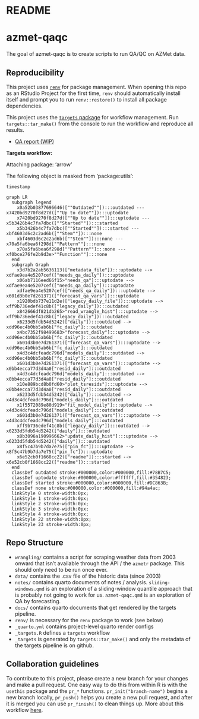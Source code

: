 README
================

<!-- README.md is generated from README.qmd. Please edit that file -->

# azmet-qaqc

<!-- badges: start -->
<!-- badges: end -->

The goal of azmet-qaqc is to create scripts to run QA/QC on AZMet data.

## Reproducibility

This project uses
[`renv`](https://rstudio.github.io/renv/articles/renv.html) for package
management. When opening this repo as an RStudio Project for the first
time, `renv` should automatically install itself and prompt you to run
`renv::restore()` to install all package dependencies.

This project uses the [`targets`
package](https://docs.ropensci.org/targets/) for workflow management.
Run `targets::tar_make()` from the console to run the workflow and
reproduce all results.

- [QA report
  (WIP)](https://viz.datascience.arizona.edu/azmet-qaqc/docs/QA-report.html)

**Targets workflow:**

Attaching package: ‘arrow’

The following object is masked from ‘package:utils’:

    timestamp

``` mermaid
graph LR
  subgraph legend
    x0a52b03877696646([""Outdated""]):::outdated --- x7420bd9270f8d27d([""Up to date""]):::uptodate
    x7420bd9270f8d27d([""Up to date""]):::uptodate --- x5b3426b4c7fa7dbc([""Started""]):::started
    x5b3426b4c7fa7dbc([""Started""]):::started --- xbf4603d6c2c2ad6b([""Stem""]):::none
    xbf4603d6c2c2ad6b([""Stem""]):::none --- x70a5fa6bea6f298d[""Pattern""]:::none
    x70a5fa6bea6f298d[""Pattern""]:::none --- xf0bce276fe2b9d3e>""Function""]:::none
  end
  subgraph Graph
    x3d7b2a2ab5636113(["metadata_file"]):::uptodate --> xdfae9ea4e5207cef(["needs_qa_daily"]):::uptodate
    x06ab7116eed66f15>"needs_qa"]:::uptodate --> xdfae9ea4e5207cef(["needs_qa_daily"]):::uptodate
    xdfae9ea4e5207cef(["needs_qa_daily"]):::uptodate --> x601d3b0e7d261371(["forecast_qa_vars"]):::uptodate
    x1920bdb737e11d2e(["legacy_daily_file"]):::uptodate --> xff9b736edef41c8b(["legacy_daily"]):::outdated
    x842666df821db265>"read_wrangle_hist"]:::uptodate --> xff9b736edef41c8b(["legacy_daily"]):::outdated
    x6233d5fdb54d5242(["daily"]):::outdated --> xdd96ec4b0bb5ab6b["fc_daily"]:::outdated
    x4bc7352f98499683>"forecast_daily"]:::uptodate --> xdd96ec4b0bb5ab6b["fc_daily"]:::outdated
    x601d3b0e7d261371(["forecast_qa_vars"]):::uptodate --> xdd96ec4b0bb5ab6b["fc_daily"]:::outdated
    x4d3c4dcfeadc796d["models_daily"]:::outdated --> xdd96ec4b0bb5ab6b["fc_daily"]:::outdated
    x601d3b0e7d261371(["forecast_qa_vars"]):::uptodate --> x0bb4ecca77d3d4a0["resid_daily"]:::outdated
    x4d3c4dcfeadc796d["models_daily"]:::outdated --> x0bb4ecca77d3d4a0["resid_daily"]:::outdated
    x10e889bcd8b0fd60>"plot_tsresids"]:::uptodate --> x0bb4ecca77d3d4a0["resid_daily"]:::outdated
    x6233d5fdb54d5242(["daily"]):::outdated --> x4d3c4dcfeadc796d["models_daily"]:::outdated
    x1f5572089e80d919>"fit_model_daily"]:::uptodate --> x4d3c4dcfeadc796d["models_daily"]:::outdated
    x601d3b0e7d261371(["forecast_qa_vars"]):::uptodate --> x4d3c4dcfeadc796d["models_daily"]:::outdated
    xff9b736edef41c8b(["legacy_daily"]):::outdated --> x6233d5fdb54d5242(["daily"]):::outdated
    x8b3096a190996662>"update_daily_hist"]:::uptodate --> x6233d5fdb54d5242(["daily"]):::outdated
    x8f5c47b9b7da7e75(["pin_fc"]):::uptodate --> x8f5c47b9b7da7e75(["pin_fc"]):::uptodate
    x6e52cb0f1668cc22(["readme"]):::started --> x6e52cb0f1668cc22(["readme"]):::started
  end
  classDef outdated stroke:#000000,color:#000000,fill:#78B7C5;
  classDef uptodate stroke:#000000,color:#ffffff,fill:#354823;
  classDef started stroke:#000000,color:#000000,fill:#DC863B;
  classDef none stroke:#000000,color:#000000,fill:#94a4ac;
  linkStyle 0 stroke-width:0px;
  linkStyle 1 stroke-width:0px;
  linkStyle 2 stroke-width:0px;
  linkStyle 3 stroke-width:0px;
  linkStyle 4 stroke-width:0px;
  linkStyle 22 stroke-width:0px;
  linkStyle 23 stroke-width:0px;
```

## Repo Structure

- `wrangling/` contains a script for scraping weather data from 2003
  onward that isn’t available through the API / the `azmetr` package.
  This should only need to be run once ever.
- `data/` contains the .csv file of the historic data (since 2003)
- `notes/` contains quarto documents of notes / analysis.
  `sliding-windows.qmd` is an exploration of a sliding-window quantile
  approach that is probably not going to work for us. `azmet-qaqc.qmd`
  is an exploration of QA by forecasting.
- `docs/` contains quarto documents that get rendered by the targets
  pipeline.
- `renv/` is necessary for the `renv` package to work (see below)
- `_quarto.yml` contains project-level quarto render configs
- `_targets.R` defines a `targets` workflow
- `_targets` is generated by `targets::tar_make()` and only the metadata
  of the targets pipeline is on github.

## Collaboration guidelines

To contribute to this project, please create a new branch for your
changes and make a pull request. One easy way to do this from within R
is with the `usethis` package and the `pr_*` functions.
`pr_init("branch-name")` begins a new branch locally, `pr_push()` helps
you create a new pull request, and after it is merged you can use
`pr_finish()` to clean things up. More about this workflow
[here](https://usethis.r-lib.org/articles/pr-functions.html).
